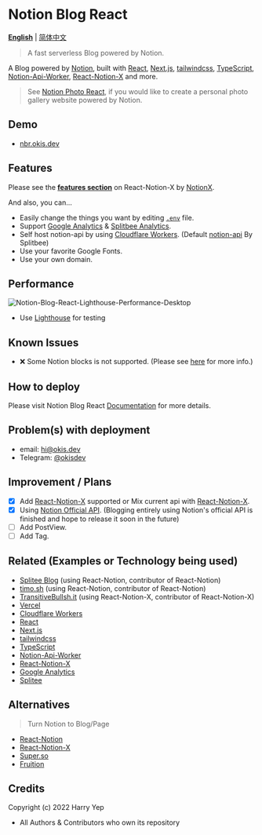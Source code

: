 # Notion Blog React

[**English**](#) | [简体中文](README.zh-CN.md)

> A fast serverless Blog powered by Notion.

A Blog powered by [Notion](https://notion.so), built with [React](https://reactjs.org), [Next.js](https://nextjs.org), [tailwindcss](https://tailwindcss.com), [TypeScript](https://www.typescriptlang.org/), [Notion-Api-Worker](https://github.com/splitbee/notion-api-worker), [React-Notion-X](https://github.com/NotionX/react-notion-x/) and more.

> See [Notion Photo React](https://github.com/Harry-Yep/Notion-Photo-React), if you would like to create a personal photo gallery website powered by Notion.

## Demo

-   [nbr.okis.dev](https://nbr.okis.dev)

## Features

Please see the **[features section](https://github.com/NotionX/react-notion-x#features)** on React-Notion-X by [NotionX](https://github.com/NotionX/).

And also, you can...

-   Easily change the things you want by editing [`.env`](./.env.example) file.
-   Support [Google Analytics](https://analytics.google.com/) & [Splitbee Analytics](https://splitbee.io/).
-   Self host notion-api by using [Cloudflare Workers](https://workers.dev). (Default [notion-api](https://notion-api.splitbee.io) By Splitbee)
-   Use your favorite Google Fonts.
-   Use your own domain.

## Performance

![Notion-Blog-React-Lighthouse-Performance-Desktop](https://cdn.harrly.com/project/GitHub/Notion-Blog-React/img/Lighthouse-Performance-Desktop.png)

-   Use [Lighthouse](https://developers.google.com/web/tools/lighthouse) for testing

## Known Issues

-   ❌ Some Notion blocks is not supported. (Please see [here](https://github.com/NotionX/react-notion-x#supported-blocks) for more info.)

## How to deploy

Please visit Notion Blog React [Documentation](https://docs.okis.dev/docs/notion-blog-react) for more details.

## Problem(s) with deployment

-   email: [hi@okis.dev](mailto:hi@okis.dev)
-   Telegram: [@okisdev](https://t.me/okisdev)

## Improvement / Plans

-   [x] Add [React-Notion-X](https://github.com/NotionX/react-notion-x) supported or Mix current api with [React-Notion-X](https://github.com/NotionX/react-notion-x).
-   [x] Using [Notion Official API](https://developers.notion.com/). (Blogging entirely using Notion's official API is finished and hope to release it soon in the future)
-   [ ] Add PostView.
-   [ ] Add Tag.

## Related (Examples or Technology being used)

-   [Splitee Blog](https://splitbee.io/blog) (using React-Notion, contributor of React-Notion)
-   [timo.sh](https://timo.sh/) (using React-Notion, contributor of React-Notion)
-   [TransitiveBullsh.it](https://transitivebullsh.it/) (using React-Notion-X, contributor of React-Notion-X)
-   [Vercel](https://vercel.com)
-   [Cloudflare Workers](https://workers.dev)
-   [React](https://reactjs.org)
-   [Next.js](https://nextjs.org)
-   [tailwindcss](https://tailwindcss.com)
-   [TypeScript](https://www.typescriptlang.org/)
-   [Notion-Api-Worker](https://github.com/splitbee/notion-api-worker)
-   [React-Notion-X](https://github.com/NotionX/react-notion-x)
-   [Google Analytics](https://analytics.google.com/)
-   [Splitee](https://splitbee.io/)

## Alternatives

> Turn Notion to Blog/Page

-   [React-Notion](https://github.com/splitbee/react-notion)
-   [React-Notion-X](https://github.com/NotionX/react-notion-x)
-   [Super.so](https://super.so/)
-   [Fruition](https://fruitionsite.com/)

## Credits

Copyright (c) 2022 Harry Yep

-   All Authors & Contributors who own its repository
